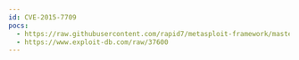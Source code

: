 ```yaml
---
id: CVE-2015-7709
pocs:
  - https://raw.githubusercontent.com/rapid7/metasploit-framework/master/modules/exploits/multi/misc/arkeia_agent_exec.rb
  - https://www.exploit-db.com/raw/37600
---
```

